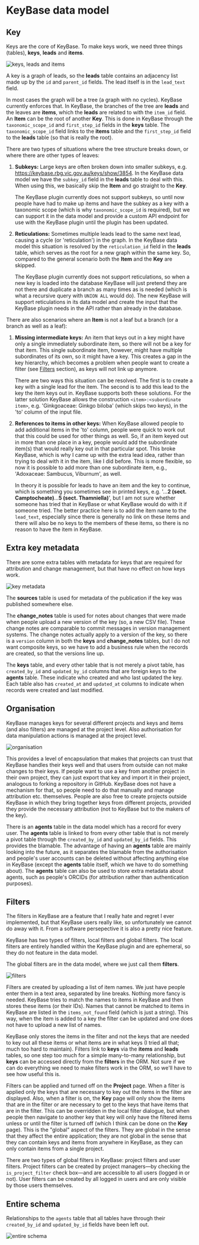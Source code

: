 # KeyBase data model

## Key

Keys are the core of KeyBase. To make keys work, we need three things (tables), **keys**, **leads** and **items**.

![keys, leads and items](public/media/keys-leads-items.svg)

A key is a graph of leads, so the **leads** table contains an adjacency list
made up by the `id` and `parent_id` fields. The lead itself is in the
`lead_text` field.

In most cases the graph will be a tree (a graph with no cycles). KeyBase
currently enforces that. In KeyBase, the branches of the tree are **leads** and
the leaves are **items**, which the **leads** are related to with the `item_id`
field. An **Item** can be the root of another **Key**. This is done in KeyBase
through the `taxonomic_scope_id` and `first_step_id` fields in the **keys**
table. The `taxonomic_scope_id` field links to the **items** table and the
`first_step_id` field to the **leads** table (so that is really the root).

There are two types of situations where the tree structure breaks down, or where
there are other types of leaves:

1.  **Subkeys:** Large keys are often broken down into smaller subkeys, e.g.
    https://keybase.rbg.vic.gov.au/keys/show/3854. In the KeyBase data model we
    have the `subkey_id` field in the **leads** table to deal with this. When
    using this, we basically skip the **Item** and go straight to the **Key**.

    The KeyBase plugin currently does not support subkeys, so until now people
    have had to make up items and have the subkey as a key with a taxonomic
    scope (which is why `taxonomic_scope_id` is required), but we can support it
    in the data model and provide a custom API endpoint for use with the KeyBase
    plugin until the plugin has been updated.

2.  **Reticulations:** Sometimes multiple leads lead to the same next lead,
    causing a cycle (or 'reticulation') in the graph. In the KeyBase data model
    this situation is resolved by the `reticulation_id` field in the **leads**
    table, which serves as the root for a new graph within the same key. So,
    compared to the general scenario both the **Item** and the **Key** are
    skipped.

    The KeyBase plugin currently does not support reticulations, so when a new
    key is loaded into the database KeyBase will just pretend they are not there
    and duplicate a branch as many times as is needed (which is what a recursive
    query with `UNION ALL` would do). The new KeyBase will support reticulations
    in its data model and create the input that the KeyBase plugin needs in the
    API rather than already in the database. 

There are also scenarios where an **Item** is not a leaf but a branch (or a
branch as well as a leaf):

1.  **Missing intermediate keys:** An item that keys out in a key might have
    only a single immediately subordinate item, so there will not be a key for
    that item. This single subordinate item, however, might have multiple
    subordinates of its own, so it might have a key. This creates a gap in the
    key hierarchy, which becomes a problem when people want to create a filter
    (see [Filters](#filters) section), as keys will not link up anymore.

    There are two ways this situation can be resolved. The first is to create a
    key with a single lead for the item. The second is to add this lead to the
    key the item keys out in. KeyBase supports both these solutions. For the
    latter solution KeyBase allows the construction `<item>:<subordinate item>`,
    e.g. 'Ginkgoaceae: Ginkgo biloba' (which skips two keys), in the 'to' column
    of the input file.

2.  **References to items in other keys:** When KeyBase allowed people to add
    additional items in the 'to' column, people were quick to work out that this
    could be used for other things as well. So, if an item keyed out in more
    than one place in a key, people would add the subordinate item(s) that would
    really key out in that particular spot. This broke KeyBase, which is why I
    came up with the extra lead idea, rather than trying to deal with it in the
    item, like I did before. This is more flexible, so now it is possible to add
    more than one subordinate item, e.g., 'Adoxaceae: Sambucus, Viburnum', as
    well.

    In theory it is possible for leads to have an item and the key to continue,
    which is something you sometimes see in printed keys, e.g. '...**2 (sect.
    Camptocheate)**...**5 (sect. Thamniella)**', but I am not sure whether
    someone has tried that in KeyBase or what KeyBase would do with it if
    someone tried. The better practice here is to add the item name to the
    `lead_text`, especially since there is generally no link on these items and
    there will also be no keys to the members of these items, so there is no
    reason to have the item in KeyBase.


## Extra key metadata

There are some extra tables with metadata for keys that are required for
attribution and change management, but that have no effect on how keys work.

![key metadata](public/media/key-metadata.svg)

The **sources** table is used for metadata of the publication if the key was
published somewhere else.

The **change_notes** table is used for notes about changes that were made when
people upload a new version of the key (so, a new CSV file). These change notes
are comparable to commit messages in version management systems. The change
notes actually apply to a version of the key, so there is a `version` column in
both the **keys** and **change_notes** tables, but I do not want composite keys,
so we have to add a business rule when the records are created, so that the
versions line up. 

The **keys** table, and every other table that is not merely a pivot table, has
`created_by_id` and `updated_by_id` columns that are foreign keys to the
**agents** table. These indicate who created and who last updated the key. Each
table also has `created_at` and `updated_at` columns to indicate when records
were created and last modified.

## Organisation

KeyBase manages keys for several different projects and keys and items (and also
filters) are managed at the project level. Also authorisation for data
manipulation actions is managed at the project level.

![organisation](public/media/organisation.svg)

This provides a level of encapsulation that makes that projects can trust that
KeyBase handles their keys well and that users from outside can not make changes
to their keys. If people want to use a key from another project in their own
project, they can just export that key and import it in their project, analogous
to forking a repository in GitHub. KeyBase does not have a mechanism for that,
so people need to do that manually and manage attribution etc. themselves.
People are also free to create projects outside KeyBase in which they bring
together keys from different projects, provided they provide the necessary
attribution (not to KeyBase but to the makers of the key).

There is an **agents** table in the data model which has a record for every
user. The **agents** table is linked to from every other table that is not
merely a pivot table through the `created_by_id` and `updated_by_id` fields.
This provides the blamable. The advantage of having an **agents** table are
mainly looking into the future, as it separates the blamable from the
authorisation and people's user accounts can be deleted without affecting
anything else in KeyBase (except the **agents** table itself, which we have to
do something about). The **agents** table can also be used to store extra
metadata about agents, such as people's ORCIDs (for attribution rather than
authentication purposes).

## Filters

The filters in KeyBase are a feature that I really hate and regret I ever
implemented, but that KeyBase users really like, so unfortunately we cannot do
away with it. From a software persepective it is also a pretty nice feature.

KeyBase has two types of filters, local filters and global filters. The local
filters are entirely handled within the KeyBase plugin and are ephemeral, so
they do not feature in the data model.

The global filters are in the data model, where we just call them **filters**.

![filters](public/media/keys-leads-items-filters.svg)

Filters are created by uploading a list of item names. We just have people enter
them in a text area, separated by line breaks. Nothing more fancy is needed.
KeyBase tries to match the names to items in KeyBase and then stores these items
(or their IDs). Names that cannot be matched to items in KeyBase are listed in
the `items_not_found` field (which is just a string). This way, when the item is
added to a key the filter can be updated and one does not have to upload a new
list of names.

KeyBase only stores the items in the filter and not the keys that are needed to
key out all these items or what items are in what keys (I tried all that; much
too hard to maintain). Filters link to **keys** via the **items** and **leads**
tables, so one step too much for a simple many-to-many relationship, but
**keys** can be accessed directly from the **filters** in the ORM. Not sure if
we can do everything we need to make filters work in the ORM, so we'll have to
see how useful this is.

Filters can be applied and turned off on the **Project** page. When a filter is
applied only the keys that are necessary to key out the items in the filter are
displayed. Also, when a filter is on, the **Key** page will only show the items
that are in the filter or are necessary to get to the keys that have items that
are in the filter. This can be overridden in the local filter dialogue, but when
people then navigate to another key that key will only have the filtered items
unless or until the filter is turned off (which I think can be done on the
**Key** page). This is the "global" aspect of the filters. They are global in
the sense that they affect the entire application; they are not global in the
sense that they can contain keys and items from anywhere in KeyBase, as they can
only contain items from a single project.

There are two types of global filters in KeyBase: project filters and user
filters. Project filters can be created by project managers—by checking the
`is_project_filter` check box—and are accessible to all users (logged in or
not). User filters can be created by all logged in users and are only visible by
those users themselves.

## Entire schema

Relationships to the `agents` table that all tables have through their
`created_by_id` and `updated_by_id` fields have been left out.

![entire schema](public/media/entire-schema.svg)


